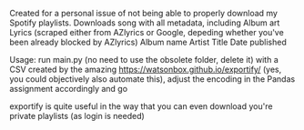 Created for a personal issue of not being able to properly download my Spotify playlists.
Downloads song with all metadata, including
Album art
Lyrics (scraped either from AZlyrics or Google, depeding whether you've been already blocked by AZlyrics)
Album name
Artist
Title
Date published

Usage:
run main.py (no need to use the obsolete folder, delete it) with a CSV created by the amazing https://watsonbox.github.io/exportify/ (yes, you could objectively also automate this), adjust the encoding in the Pandas assignment accordingly and go

exportify is quite useful in the way that you can even download you're private playlists (as login is needed)
